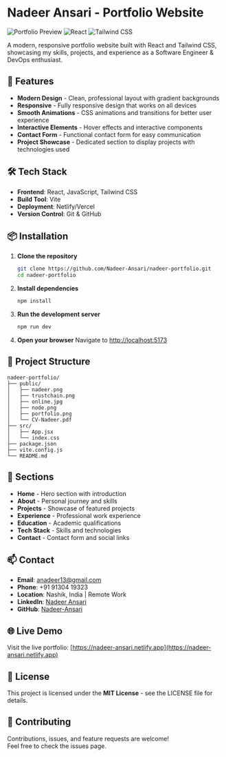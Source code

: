 # Nadeer Ansari - Portfolio Website

![Portfolio Preview](https://img.shields.io/badge/Portfolio-Live-brightgreen)
![React](https://img.shields.io/badge/React-18.2.0-blue)
![Tailwind CSS](https://img.shields.io/badge/Tailwind-CSS-38B2AC)

A modern, responsive portfolio website built with React and Tailwind CSS, showcasing my skills, projects, and experience as a Software Engineer & DevOps enthusiast.

## 🚀 Features

- **Modern Design** - Clean, professional layout with gradient backgrounds
- **Responsive** - Fully responsive design that works on all devices
- **Smooth Animations** - CSS animations and transitions for better user experience
- **Interactive Elements** - Hover effects and interactive components
- **Contact Form** - Functional contact form for easy communication
- **Project Showcase** - Dedicated section to display projects with technologies used

## 🛠️ Tech Stack

- **Frontend**: React, JavaScript, Tailwind CSS
- **Build Tool**: Vite
- **Deployment**: Netlify/Vercel
- **Version Control**: Git & GitHub

## 📦 Installation

1. **Clone the repository**
   ```bash
   git clone https://github.com/Nadeer-Ansari/nadeer-portfolio.git
   cd nadeer-portfolio
   ```

2. **Install dependencies**
   ```bash
   npm install
   ```

3. **Run the development server**
   ```bash
   npm run dev
   ```

4. **Open your browser**
   Navigate to [http://localhost:5173](http://localhost:5173)

## 📁 Project Structure

```
nadeer-portfolio/
├── public/
│   ├── nadeer.png
│   ├── trustchain.png
│   ├── online.jpg
│   ├── node.png
│   ├── portfolio.png
│   └── CV-Nadeer.pdf
├── src/
│   ├── App.jsx
│   └── index.css
├── package.json
├── vite.config.js
└── README.md
```

## 🎯 Sections

- **Home** - Hero section with introduction
- **About** - Personal journey and skills
- **Projects** - Showcase of featured projects
- **Experience** - Professional work experience
- **Education** - Academic qualifications
- **Tech Stack** - Skills and technologies
- **Contact** - Contact form and social links

## 📫 Contact

- **Email**: anadeer13@gmail.com
- **Phone**: +91 91304 19323
- **Location**: Nashik, India | Remote Work
- **LinkedIn**: [Nadeer Ansari](https://linkedin.com/in/nadeer-ansari)
- **GitHub**: [Nadeer-Ansari](https://github.com/Nadeer-Ansari)

## 🌐 Live Demo

Visit the live portfolio: [https://nadeer-ansari.netlify.app](https://nadeer-ansari.netlify.app)

## 📄 License

This project is licensed under the **MIT License** - see the LICENSE file for details.

## 🤝 Contributing

Contributions, issues, and feature requests are welcome!  
Feel free to check the issues page.
